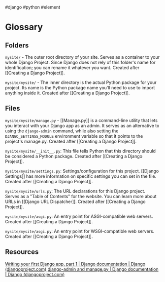 #django #python #element

# Glossary

## Folders
`mysite/` - The outer root directory of your site.  Serves as a container to your whole Django Project. Since Django does not rely of this folder's name for identification; you can rename it whatever you want. Created after [[Creating a Django Project]].

`mysite/mysite/` - The inner directory is the actual Python package for your project. Its name is the Python package name you'll need to use to import anything inside it. Created after [[Creating a Django Project]].

## Files
`mysite/mysite/manage.py` - [[Manage.py]] is a command-line utility  that lets you interact with your Django app as an admin. It serves as an alternative to using the `django-admin`  command, while also setting the `DJANGO_SETTINGS_MODULE` environment variable so that it points to the project's manage.py. Created after [[Creating a Django Project]].

`mysite/mysite/__init__.py`: This file tells Python that this directory should be considered a Python package. Created after [[Creating a Django Project]].

`mysite/mysite/settings.py`: Settings/configuration for this project. [[Django Settings]] has more information on specific settings you can set in the file.  Created after [[Creating a Django Project]].

`mysite/mysite/urls.py`: The URL declarations for this Django project. Serves as a "Table of Contents" for the website. You can learn more about URLs in [[Django URL Dispatcher]]. Created after [[Creating a Django Project]].

`mysite/mysite/asgi.py`: An entry point for ASGI-compatible web servers. Created after [[Creating a Django Project]].

`mysite/mysite/asgi.py`: An entry point for WSGI-compatible web servers. Created after [[Creating a Django Project]].


## Resources 

[Writing your first Django app, part 1 | Django documentation | Django (djangoproject.com)](https://docs.djangoproject.com/en/4.2/intro/tutorial01/)
[django-admin and manage.py | Django documentation | Django (djangoproject.com)](https://docs.djangoproject.com/en/4.2/ref/django-admin/)

